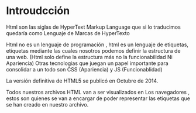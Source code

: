 # Introudcción	

Html son las siglas de HyperText Markup Language que si lo traducimos quedaría como Lenguaje de Marcas de HyperTexto

Html no es un lenguaje de programación , html es un lenguaje de etiquetas, etiquetas mediante las cuales nosotros podemos definir la estructura de una web. (Html solo define la estructura más no la funcionabilidad Ni Apariencia)
Otras tecnologias que juegan un papel importante para consolidar a un todo son CSS (Apariencia) y JS (Funcionablidad)

 La versión definitiva de HTML5 se publicó en Octubre de 2014.

Todos nuestros archivos HTML van a ser visualizados en Los navegadores , estos son quienes se van a encargar de poder representar las etiquetas que se han creado en nuestro archivo.
